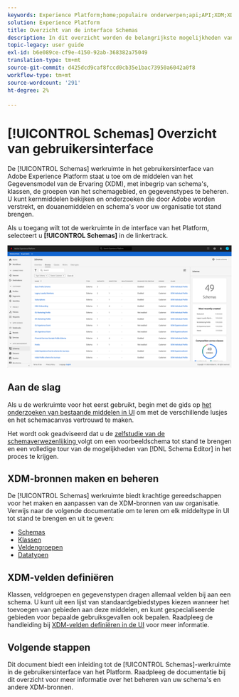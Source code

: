 ```yaml
---
keywords: Experience Platform;home;populaire onderwerpen;api;API;XDM;XDM systeem;ervaringsgegevensmodel;gegevensmodel;ui;werkruimte;
solution: Experience Platform
title: Overzicht van de interface Schemas
description: In dit overzicht worden de belangrijkste mogelijkheden van de werkruimte Schemas in Experience Platform besproken.
topic-legacy: user guide
exl-id: b6e089ce-cf9e-4150-92ab-368382a75049
translation-type: tm+mt
source-git-commit: d425dcd9caf8fccd0cb35e1bac73950a6042a0f8
workflow-type: tm+mt
source-wordcount: '291'
ht-degree: 2%

---
```


# [!UICONTROL Schemas] Overzicht van gebruikersinterface

De [!UICONTROL Schemas] werkruimte in het gebruikersinterface van Adobe Experience Platform staat u toe om de middelen van het Gegevensmodel van de Ervaring (XDM), met inbegrip van schema&#39;s, klassen, de groepen van het schemagebied, en gegevenstypes te beheren. U kunt kernmiddelen bekijken en onderzoeken die door Adobe worden verstrekt, en douanemiddelen en schema&#39;s voor uw organisatie tot stand brengen.

Als u toegang wilt tot de werkruimte in de interface van het Platform, selecteert u **[!UICONTROL Schemas]** in de linkertrack.

![](../images/ui/overview/schemas-tab.png)

## Aan de slag

Als u de werkruimte voor het eerst gebruikt, begin met de gids op [het onderzoeken van bestaande middelen in UI](./explore.md) om met de verschillende lusjes en het schemacanvas vertrouwd te maken.

Het wordt ook geadviseerd dat u de [zelfstudie van de schemaverwezenlijking ](../tutorials/create-schema-ui.md) volgt om een voorbeeldschema tot stand te brengen en een volledige tour van de mogelijkheden van [!DNL Schema Editor] in het proces te krijgen.

## XDM-bronnen maken en beheren

De [!UICONTROL Schemas] werkruimte biedt krachtige gereedschappen voor het maken en aanpassen van de XDM-bronnen van uw organisatie. Verwijs naar de volgende documentatie om te leren om elk middeltype in UI tot stand te brengen en uit te geven:

* [Schemas](./resources/schemas.md)
* [Klassen](./resources/classes.md)
* [Veldengroepen](./resources/field-groups.md)
* [Datatypen](./resources/data-types.md)

## XDM-velden definiëren

Klassen, veldgroepen en gegevenstypen dragen allemaal velden bij aan een schema. U kunt uit een lijst van standaardgebiedstypes kiezen wanneer het toevoegen van gebieden aan deze middelen, en kunt gespecialiseerde gebieden voor bepaalde gebruiksgevallen ook bepalen. Raadpleeg de handleiding bij [XDM-velden definiëren in de UI](./fields/overview.md) voor meer informatie.

## Volgende stappen

Dit document biedt een inleiding tot de [!UICONTROL Schemas]-werkruimte in de gebruikersinterface van het Platform. Raadpleeg de documentatie bij dit overzicht voor meer informatie over het beheren van uw schema&#39;s en andere XDM-bronnen.
